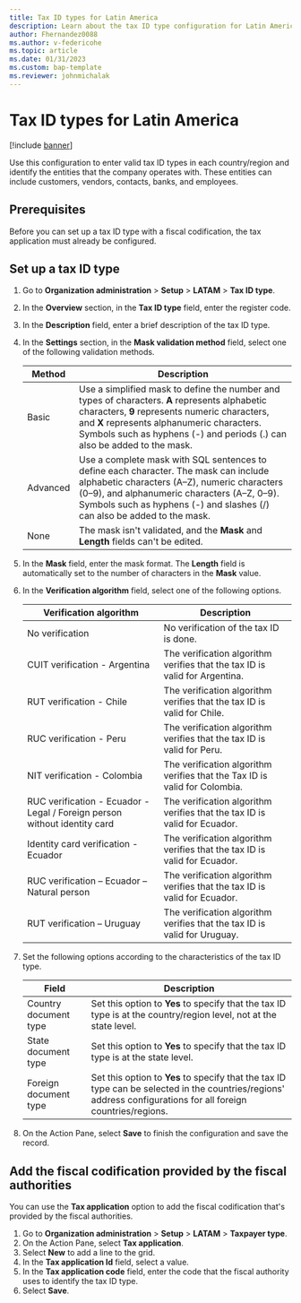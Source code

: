 ```yaml
---
title: Tax ID types for Latin America 
description: Learn about the tax ID type configuration for Latin America, including prerequisites and a process for setting up a tax ID type.
author: Fhernandez0088
ms.author: v-federicohe 
ms.topic: article
ms.date: 01/31/2023
ms.custom: bap-template
ms.reviewer: johnmichalak
---
```


# Tax ID types for Latin America

[!include [banner](../../includes/banner.md)]

Use this configuration to enter valid tax ID types in each country/region and identify the entities that the company operates with. These entities can include customers, vendors, contacts, banks, and employees.

## Prerequisites

Before you can set up a tax ID type with a fiscal codification, the tax application must already be configured.

## Set up a tax ID type

1. Go to **Organization administration** \> **Setup** \> **LATAM** \> **Tax ID type**.
2. In the **Overview** section, in the **Tax ID type** field, enter the register code.
3. In the **Description** field, enter a brief description of the tax ID type.
4. In the **Settings** section, in the **Mask validation method** field, select one of the following validation methods.

    | Method   | Description |
    |----------|-------------|
    | Basic    | Use a simplified mask to define the number and types of characters. **A** represents alphabetic characters, **9** represents numeric characters, and **X** represents alphanumeric characters. Symbols such as hyphens (-) and periods (.) can also be added to the mask. |
    | Advanced | Use a complete mask with SQL sentences to define each character. The mask can include alphabetic characters (A–Z), numeric characters (0–9), and alphanumeric characters (A–Z, 0–9). Symbols such as hyphens (-) and slashes (/) can also be added to the mask. |
    | None     | The mask isn't validated, and the **Mask** and **Length** fields can't be edited. |

5. In the **Mask** field, enter the mask format. The **Length** field is automatically set to the number of characters in the **Mask** value.
6. In the **Verification algorithm** field, select one of the following options.

    | Verification algorithm                                                    | Description |
    |---------------------------------------------------------------------------|-------------|
    | No verification                                                           | No verification of the tax ID is done. |
    | CUIT verification - Argentina                                             | The verification algorithm verifies that the tax ID is valid for Argentina. |
    | RUT verification - Chile                                                  | The verification algorithm verifies that the tax ID is valid for Chile. |
    | RUC verification - Peru                                                   | The verification algorithm verifies that the tax ID is valid for Peru. |
    | NIT verification - Colombia                                               | The verification algorithm verifies that the Tax ID is valid for Colombia. |
    | RUC verification - Ecuador - Legal / Foreign person without identity card | The verification algorithm verifies that the tax ID is valid for Ecuador. |
    | Identity card verification - Ecuador                                      | The verification algorithm verifies that the tax ID is valid for Ecuador. |
    | RUC verification – Ecuador – Natural person                               | The verification algorithm verifies that the tax ID is valid for Ecuador. |
    | RUT verification – Uruguay                                                | The verification algorithm verifies that the tax ID is valid for Uruguay. |

7. Set the following options according to the characteristics of the tax ID type.

    | Field                 | Description |
    |-----------------------|-------------|
    | Country document type | Set this option to **Yes** to specify that the tax ID type is at the country/region level, not at the state level. |
    | State document type   | Set this option to **Yes** to specify that the tax ID type is at the state level. |
    | Foreign document type | Set this option to **Yes** to specify that the tax ID type can be selected in the countries/regions' address configurations for all foreign countries/regions. |

9. On the Action Pane, select **Save** to finish the configuration and save the record.

## Add the fiscal codification provided by the fiscal authorities

You can use the **Tax application** option to add the fiscal codification that's provided by the fiscal authorities.

1. Go to **Organization administration** \> **Setup** \> **LATAM** \> **Taxpayer type**.
2. On the Action Pane, select **Tax application**.
3. Select **New** to add a line to the grid.
4. In the **Tax application Id** field, select a value.
5. In the **Tax application code** field, enter the code that the fiscal authority uses to identify the tax ID type.
6. Select **Save**.
